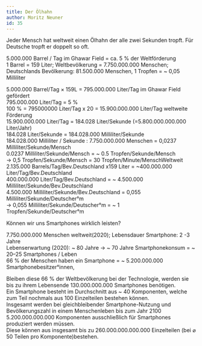 ```yaml
---
title: Der Ölhahn
author: Moritz Neuner
id: 35
---
```


Jeder Mensch hat weltweit einen Ölhahn der alle zwei Sekunden tropft. Für Deutsche tropft er doppelt so oft.

5.000.000 Barrel / Tag im Ghawar Field = ca. 5 % der Weltförderung  
1 Barrel = 159 Liter; Weltbevölkerung = 7.750.000.000 Menschen;  
Deutschlands Bevölkerung: 81.500.000 Menschen, 1 Tropfen = ~ 0,05 Milliliter

5.000.000 Barrel/Tag × 159L = 795.000.000 Liter/Tag im Ghawar Field gefördert  
795.000.000 Liter/Tag = 5 %  
100 % = 795000000  Liter/Tag x 20 = 15.900.000.000 Liter/Tag weltweite Förderung  
15.900.000.000 Liter/Tag = 184.028 Liter/Sekunde (=5.800.000.000.000 Liter/Jahr)  
184.028 Liter/Sekunde = 184.028.000 Milliliter/Sekunde  
184.028.000 Milliliter / Sekunde : 7.750.000.000 Menschen = 0,0237 Milliliter/Sekunde/Mensch  
0.0237 Milliliter/Sekunde/Mensch = ~ 0.5 Tropfen/Sekunde/Mensch  
→ 0,5 Tropfen/Sekunde/Mensch = 30 Tropfen/Minute/MenschWeltweit  
2.135.000 Barrels/Tag/Bev.Deutschland x159 Liter = ~400.000.000 Liter/Tag/Bev.Deutschland  
400.000.000 Liter/Tag/Bev.Deutschland = ~ 4.500.000 Milliliter/Sekunde/Bev.Deutschland  
4.500.000 Milliliter/Sekunde/Bev.Deutschland = 0,055 Milliliter/Sekunde/Deutscher°m  
→ 0,055 Milliliter/Sekunde/Deutscher°m = ~ 1 Tropfen/Sekunde/Deutscher°m  

Können wir uns Smartphones wirklich leisten?

7.750.000.000 Menschen weltweit(2020); Lebensdauer Smartphone: 2 -3 Jahre  
Lebenserwartung (2020): ~ 80 Jahre -> ~ 70 Jahre Smartphonekonsum = ~ 20–25 Smartphones / Leben  
66 % der Menschen haben ein Smartphone =  ~ 5.200.000.000 Smartphonebesitzer°innen,

Bleiben diese 66 % der Weltbevölkerung bei der Technologie, werden sie bis zu ihrem Lebensende  130.000.000.000 Smartphones benötigen.  
Ein Smartphone besteht im Durchschnitt aus ~ 40 Komponenten, welche zum Teil nochmals aus 100 Einzelteilen bestehen können.  
Insgesamt werden bei gleichbleibender Smartphone-Nutzung und Bevölkerungszahl in einem Menschenleben bis zum Jahr 2100 5.200.000.000.000 Komponenten ausschließlich für Smartphones produziert werden müssen.  
Diese können aus insgesamt bis zu 260.000.000.000.000 Einzelteilen (bei ⌀ 50 Teilen pro Komponente)bestehen.